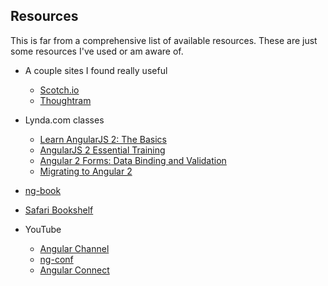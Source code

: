 
## Resources
This is far from a comprehensive list of available resources. These are just some resources I've used or am aware of.

* A couple sites I found really useful
  * [Scotch.io](https://search.scotch.io/?query=angular+2)
  * [Thoughtram](http://blog.thoughtram.io/categories/angular-2/)
* Lynda.com classes
  * [Learn AngularJS 2: The Basics](https://lynda.com/AngularJS-tutorials/Learn-AngularJS-2-Basics/428058-2.html)
  * [AngularJS 2 Essential Training](https://lynda.com/AngularJS-tutorials/AngularJS-2-Essential-Training/422834-2.html)
  * [Angular 2 Forms: Data Binding and Validation](https://lynda.com/AngularJS-tutorials/Angular-2-Forms-Data-Binding-Validation/461451-2.html)
  * [Migrating to Angular 2](https://lynda.com/AngularJS-tutorials/Migrating-Angular-2/521199-2.html)
* [ng-book](https://ng-book.com/2/)
* [Safari Bookshelf](http://techbus.safaribooksonline.com/search?q=angular%202)

* YouTube
  * [Angular Channel](https://youtube.com/channel/UCbn1OgGei-DV7aSRo_HaAiw)
  * [ng-conf](https://youtube.com/channel/UCm9iiIfgmVODUJxINecHQkA)
  * [Angular Connect](https://youtube.com/playlist?list=PLSQDYUBkwu4vgE2bPugLivPCLH3L_op2b)
